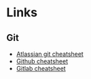 # Links

## Git

* [Atlassian git cheatsheet](https://www.atlassian.com/git/tutorials/atlassian-git-cheatsheet)
* [Github cheatsheet](https://education.github.com/git-cheat-sheet-education.pdf)
* [Gitlab cheatsheet](https://about.gitlab.com/images/press/git-cheat-sheet.pdf)
